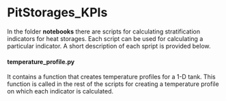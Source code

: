 # PitStorages_KPIs

In the folder **notebooks** there are scripts for calculating stratification indicators for heat storages. Each script can be used for calculating a particular indicator. A short description of each spript is provided below.

#### temperature_profile.py
It contains a function that creates temperature profiles for a 1-D tank. This function is called in the rest of the scripts for creating a temperature profile on which each indicator is calculated.
